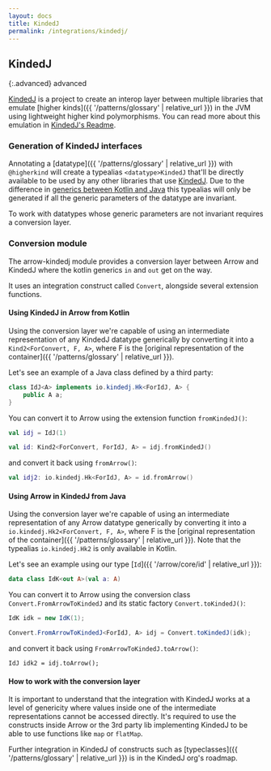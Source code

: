 ```yaml
---
layout: docs
title: KindedJ
permalink: /integrations/kindedj/
---
```


## KindedJ

{:.advanced}
advanced

[KindedJ](https://github.com/KindedJ/KindedJ/) is a project to create an interop layer between multiple libraries that emulate [higher kinds]({{ '/patterns/glossary' | relative_url }}) in the JVM
using lightweight higher kind polymorphisms. You can read more about this emulation in [KindedJ's Readme](https://github.com/KindedJ/KindedJ/blob/master/README.md).

### Generation of KindedJ interfaces

Annotating a [datatype]({{ '/patterns/glossary' | relative_url }}) with `@higherkind` will create a typealias `<datatype>KindedJ` that'll be directly available to be used by any other libraries that use [KindedJ](https://github.com/KindedJ/KindedJ/).
Due to the difference in [generics between Kotlin and Java](https://kotlinlang.org/docs/reference/generics.html) this typealias will only be generated if all the generic parameters of the datatype are invariant.

To work with datatypes whose generic parameters are not invariant requires a conversion layer.

### Conversion module

The arrow-kindedj module provides a conversion layer between Arrow and KindedJ where the kotlin generics `in` and `out` get on the way.

It uses an integration construct called `Convert`, alongside several extension functions.

#### Using KindedJ in Arrow from Kotlin

Using the conversion layer we're capable of using an intermediate representation of any KindedJ datatype generically by converting it into a `Kind2<ForConvert, F, A>`,
where F is the [original representation of the container]({{ '/patterns/glossary' | relative_url }}).

Let's see an example of a Java class defined by a third party:

```java
class IdJ<A> implements io.kindedj.Hk<ForIdJ, A> {
    public A a;
}
```

You can convert it to Arrow using the extension function `fromKindedJ()`:

```kotlin
val idj = IdJ(1)

val id: Kind2<ForConvert, ForIdJ, A> = idj.fromKindedJ()
```

and convert it back using `fromArrow()`:

```kotlin
val idj2: io.kindedj.Hk<ForIdJ, A> = id.fromArrow()
```

#### Using Arrow in KindedJ from Java

Using the conversion layer we're capable of using an intermediate representation of any Arrow datatype generically by converting it into a `io.kindedj.Hk2<ForConvert, F, A>`,
where F is the [original representation of the container]({{ '/patterns/glossary' | relative_url }}). Note that the typealias `io.kindedj.Hk2` is only available in Kotlin.

Let's see an example using our type [`Id`]({{ '/arrow/core/id' | relative_url }}):

```kotlin
data class IdK<out A>(val a: A)
```

You can convert it to Arrow using the conversion class `Convert.FromArrowToKindedJ` and its static factory `Convert.toKindedJ()`:

```java
IdK idk = new IdK(1);

Convert.FromArrowToKindedJ<ForIdJ, A> idj = Convert.toKindedJ(idk);
```

and convert it back using `FromArrowToKindedJ.toArrow()`:

```
IdJ idk2 = idj.toArrow();
```

#### How to work with the conversion layer

It is important to understand that the integration with KindedJ works at a level of genericity where values inside one of the intermediate representations cannot be accessed directly.
It's required to use the constructs inside Arrow or the 3rd party lib implementing KindedJ to be able to use functions like `map` or `flatMap`.

Further integration in KindedJ of constructs such as [typeclasses]({{ '/patterns/glossary' | relative_url }}) is in the KindedJ org's roadmap.
